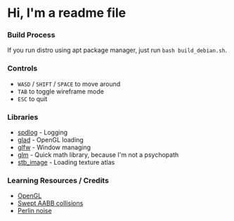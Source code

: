 # Hi, I'm a readme file

### Build Process
If you run distro using apt package manager, just run ```bash build_debian.sh```.

### Controls
- `WASD` / `SHIFT` / `SPACE` to move around
- `TAB` to toggle wireframe mode
- `ESC` to quit

### Libraries
- [spdlog](https://github.com/gabime/spdlog) - Logging 
- [glad](https://github.com/Dav1dde/glad) - OpenGL loading
- [glfw](https://github.com/glfw/glfw) - Window managing
- [glm](https://github.com/g-truc/glm) - Quick math library, because I'm not a psychopath
- [stb_image](https://github.com/nothings/stb/blob/master/stb_image.h) - Loading texture atlas

### Learning Resources / Credits
- [OpenGL](https://youtube.com/playlist?list=PLlrATfBNZ98foTJPJ_Ev03o2oq3-GGOS2&si=crdBuV5tGpnvQw_7)
- [Swept AABB collisions](https://www.gamedev.net/tutorials/programming/general-and-gameplay-programming/swept-aabb-collision-detection-and-response-r3084/)
- [Perlin noise](https://www.youtube.com/watch?v=kCIaHqb60Cw)
